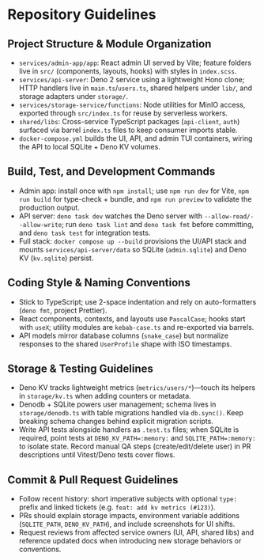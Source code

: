 # Repository Guidelines

## Project Structure & Module Organization
- `services/admin-app/app`: React admin UI served by Vite; feature folders live in `src/` (components, layouts, hooks) with styles in `index.scss`.
- `services/api-server`: Deno 2 service using a lightweight Hono clone; HTTP handlers live in `main.ts`/`users.ts`, shared helpers under `lib/`, and storage adapters under `storage/`.
- `services/storage-service/functions`: Node utilities for MinIO access, exported through `src/index.ts` for reuse by serverless workers.
- `shared/libs`: Cross-service TypeScript packages (`api-client`, `auth`) surfaced via barrel `index.ts` files to keep consumer imports stable.
- `docker-compose.yml` builds the UI, API, and admin TUI containers, wiring the API to local SQLite + Deno KV volumes.

## Build, Test, and Development Commands
- Admin app: install once with `npm install`; use `npm run dev` for Vite, `npm run build` for type-check + bundle, and `npm run preview` to validate the production output.
- API server: `deno task dev` watches the Deno server with `--allow-read/--allow-write`; run `deno task lint` and `deno task fmt` before committing, and `deno task test` for integration tests.
- Full stack: `docker compose up --build` provisions the UI/API stack and mounts `services/api-server/data` so SQLite (`admin.sqlite`) and Deno KV (`kv.sqlite`) persist.

## Coding Style & Naming Conventions
- Stick to TypeScript; use 2-space indentation and rely on auto-formatters (`deno fmt`, project Prettier).
- React components, contexts, and layouts use `PascalCase`; hooks start with `useX`; utility modules are `kebab-case.ts` and re-exported via barrels.
- API models mirror database columns (`snake_case`) but normalize responses to the shared `UserProfile` shape with ISO timestamps.

## Storage & Testing Guidelines
- Deno KV tracks lightweight metrics (`metrics/users/*`)—touch its helpers in `storage/kv.ts` when adding counters or metadata.
- Denodb + SQLite powers user management; schema lives in `storage/denodb.ts` with table migrations handled via `db.sync()`. Keep breaking schema changes behind explicit migration scripts.
- Write API tests alongside handlers as `.test.ts` files; when SQLite is required, point tests at `DENO_KV_PATH=:memory:` and `SQLITE_PATH=:memory:` to isolate state. Record manual QA steps (create/edit/delete user) in PR descriptions until Vitest/Deno tests cover flows.

## Commit & Pull Request Guidelines
- Follow recent history: short imperative subjects with optional `type:` prefix and linked tickets (e.g. `feat: add kv metrics (#123)`).
- PRs should explain storage impacts, environment variable additions (`SQLITE_PATH`, `DENO_KV_PATH`), and include screenshots for UI shifts.
- Request reviews from affected service owners (UI, API, shared libs) and reference updated docs when introducing new storage behaviors or conventions.
